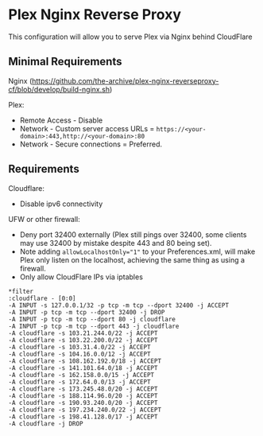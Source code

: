 # Plex Nginx Reverse Proxy
 
This configuration will allow you to serve Plex via Nginx behind CloudFlare
 
## Minimal Requirements
 
Nginx (https://github.com/the-archive/plex-nginx-reverseproxy-cf/blob/develop/build-nginx.sh)
 
Plex:
* Remote Access - Disable
* Network - Custom server access URLs = `https://<your-domain>:443,http://<your-domain>:80`
* Network - Secure connections = Preferred.
 
## Requirements

Cloudflare:
* Disable ipv6 connectivity

UFW or other firewall:
* Deny port 32400 externally (Plex still pings over 32400, some clients may use 32400 by mistake despite 443 and 80 being set).
* Note adding `allowLocalhostOnly="1"` to your Preferences.xml, will make Plex only listen on the localhost, achieving the same thing as using a firewall.
* Only allow CloudFlare IPs via iptables

```
*filter
:cloudflare - [0:0]
-A INPUT -s 127.0.0.1/32 -p tcp -m tcp --dport 32400 -j ACCEPT
-A INPUT -p tcp -m tcp --dport 32400 -j DROP
-A INPUT -p tcp -m tcp --dport 80 -j cloudflare
-A INPUT -p tcp -m tcp --dport 443 -j cloudflare
-A cloudflare -s 103.21.244.0/22 -j ACCEPT
-A cloudflare -s 103.22.200.0/22 -j ACCEPT
-A cloudflare -s 103.31.4.0/22 -j ACCEPT
-A cloudflare -s 104.16.0.0/12 -j ACCEPT
-A cloudflare -s 108.162.192.0/18 -j ACCEPT
-A cloudflare -s 141.101.64.0/18 -j ACCEPT
-A cloudflare -s 162.158.0.0/15 -j ACCEPT
-A cloudflare -s 172.64.0.0/13 -j ACCEPT
-A cloudflare -s 173.245.48.0/20 -j ACCEPT
-A cloudflare -s 188.114.96.0/20 -j ACCEPT
-A cloudflare -s 190.93.240.0/20 -j ACCEPT
-A cloudflare -s 197.234.240.0/22 -j ACCEPT
-A cloudflare -s 198.41.128.0/17 -j ACCEPT
-A cloudflare -j DROP

